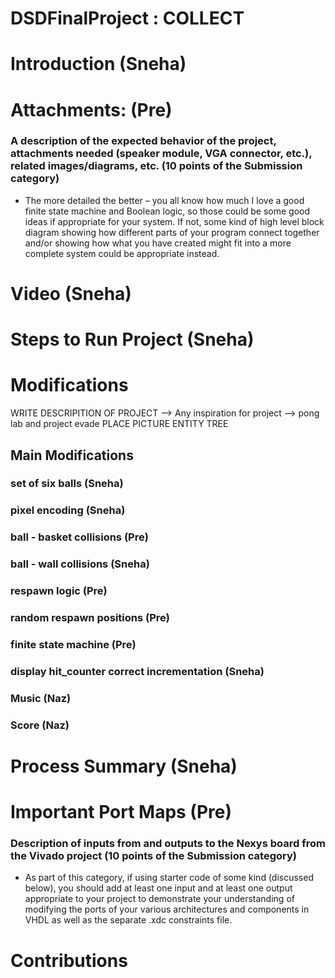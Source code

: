 # DSDFinalProject : COLLECT 

# Introduction (Sneha)


# Attachments: (Pre)
### A description of the expected behavior of the project, attachments needed (speaker module, VGA connector, etc.), related images/diagrams, etc. (10 points of the Submission category)
* The more detailed the better – you all know how much I love a good finite state machine and Boolean logic, so those could be some good ideas if appropriate for your system. If not, some kind of high level block diagram showing how different parts of your program connect together and/or showing how what you have created might fit into a more complete system could be appropriate instead.

# Video (Sneha)

# Steps to Run Project (Sneha)

# Modifications 
WRITE DESCRIPITION OF PROJECT --> Any inspiration for project --> pong lab and project evade 
PLACE PICTURE ENTITY TREE
## Main Modifications 
### set of six balls (Sneha)
### pixel encoding (Sneha)
### ball - basket collisions (Pre)
### ball - wall collisions (Sneha)
### respawn logic (Pre)
### random respawn positions (Pre)
### finite state machine (Pre)
### display hit_counter correct incrementation (Sneha)
### Music (Naz)
### Score (Naz)

# Process Summary (Sneha)

# Important Port Maps (Pre)
### Description of inputs from and outputs to the Nexys board from the Vivado project (10 points of the Submission category)
  * As part of this category, if using starter code of some kind (discussed below), you should add at least one input and at least one output appropriate to your project to demonstrate your understanding of modifying the ports of your various architectures and components in VHDL as well as the separate .xdc constraints file.

# Contributions 



